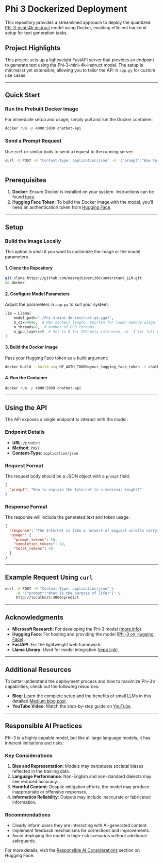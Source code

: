 # Phi 3 Dockerized Deployment

This repository provides a streamlined approach to deploy the quantized [Phi-3-mini-4k-instruct](https://huggingface.co/microsoft/Phi-3-mini-4k-instruct-gguf) model using Docker, enabling efficient backend setup for text generation tasks.

## Project Highlights

This project sets up a lightweight FastAPI server that provides an endpoint to generate text using the Phi-3-mini-4k-instruct model. The setup is minimalist yet extensible, allowing you to tailor the API in `app.py` for custom use cases.

---

## Quick Start

### Run the Prebuilt Docker Image

For immediate setup and usage, simply pull and run the Docker container:
```bash
docker run -p 4000:5000 chatbot-api
```

### Send a Prompt Request
Use `curl` or similar tools to send a request to the running server:
```bash
curl -X POST -H "Content-Type: application/json" -d '{"prompt":"How to explain the Internet to a medieval knight?"}' http://localhost:4000/predict
```

---

## Prerequisites

1. **Docker**: Ensure Docker is installed on your system. Instructions can be found [here](https://docs.docker.com/get-docker/).
2. **Hugging Face Token**: To build the Docker image with the model, you’ll need an authentication token from [Hugging Face](https://huggingface.co).

---

## Setup

### Build the Image Locally
This option is ideal if you want to customize the image or the model parameters.

#### 1. Clone the Repository
```bash
git clone https://github.com/neerajtiwari360/understand_LLM.git
cd docker
```

#### 2. Configure Model Parameters
Adjust the parameters in `app.py` to suit your system:
```python
llm = Llama(
    model_path="./Phi-3-mini-4k-instruct-q4.gguf",
    n_ctx=4096,  # Max context length. Shorten for lower memory usage.
    n_threads=8,  # Number of CPU threads.
    n_gpu_layers=0  # Set to 0 for CPU-only inference, or -1 for full GPU inference.
)
```

#### 3. Build the Docker Image
Pass your Hugging Face token as a build argument:
```bash
docker build --build-arg HF_AUTH_TOKEN=your_hugging_face_token -t chatbot-api .
```

#### 4. Run the Container
```bash
docker run -p 4000:5000 chatbot-api
```

---

## Using the API

The API exposes a single endpoint to interact with the model:

### Endpoint Details

- **URL**: `/predict`
- **Method**: `POST`
- **Content-Type**: `application/json`

### Request Format
The request body should be a JSON object with a `prompt` field:
```json
{
  "prompt": "How to explain the Internet to a medieval knight?"
}
```

### Response Format
The response will include the generated text and token usage:
```json
{
  "response": "The Internet is like a network of magical scrolls carrying messages between kingdoms, powered by invisible forces.",
  "usage": {
    "prompt_tokens": 16,
    "completion_tokens": 32,
    "total_tokens": 48
  }
}
```

---

## Example Request Using `curl`
```bash
curl -X POST -H "Content-Type: application/json" \
     -d '{"prompt":"What is the purpose of life?"}' \
     http://localhost:4000/predict
```

---

## Acknowledgments

- **Microsoft Research**: For developing the Phi-3 model ([more info](https://www.microsoft.com/en-us/research/publication/phi-3-technical-report-a-highly-capable-language-model-locally-on-your-phone/)).
- **Hugging Face**: For hosting and providing the model ([Phi-3 on Hugging Face](https://huggingface.co/microsoft/Phi-3-mini-4k-instruct-gguf)).
- **FastAPI**: For the lightweight web framework.
- **Llama Library**: Used for model integration ([repo link](https://github.com/yourusername/llama-cpp)).

---

## Additional Resources

To better understand the deployment process and how to maximize Phi-3’s capabilities, check out the following resources:

- **Blog**: Learn the complete setup and the benefits of small LLMs in this detailed [Medium blog post](https://medium.com/@neeraztiwari/phi-3-deploying-compact-ai-models-for-real-world-applications-8e03cdcac5cd).
- **YouTube Video**: Watch the step-by-step guide on [YouTube](https://youtu.be/jeAOcyp8yhg?si=CkdXS83Gddn8uoPV).

---

## Responsible AI Practices

Phi-3 is a highly capable model, but like all large language models, it has inherent limitations and risks:

### Key Considerations
1. **Bias and Representation**: Models may perpetuate societal biases reflected in the training data.
2. **Language Performance**: Non-English and non-standard dialects may see reduced accuracy.
3. **Harmful Content**: Despite mitigation efforts, the model may produce inappropriate or offensive responses.
4. **Information Reliability**: Outputs may include inaccurate or fabricated information.

### Recommendations
- Clearly inform users they are interacting with AI-generated content.
- Implement feedback mechanisms for corrections and improvements.
- Avoid deploying the model in high-risk scenarios without additional safeguards.

For more details, visit the [Responsible AI Considerations](https://huggingface.co/microsoft/Phi-3-mini-4k-instruct-gguf#responsible-ai-considerations) section on Hugging Face.
